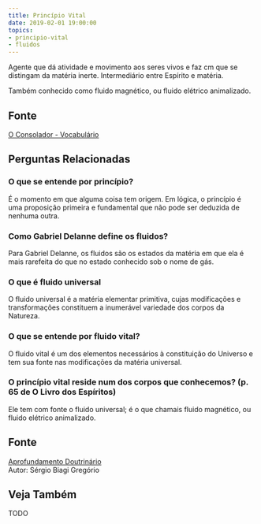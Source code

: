 ```yaml
---
title: Princípio Vital
date: 2019-02-01 19:00:00
topics:
- principio-vital
- fluidos
---
```


Agente que dá atividade e movimento aos seres vivos e faz cm que se distingam da
matéria inerte. Intermediário entre Espírito e matéria. 

Também conhecido como fluido magnético, ou fluido elétrico animalizado.

## Fonte
[O Consolador - Vocabulário](http://www.oconsolador.com.br/linkfixo/vocabulario/principal.html)

## Perguntas Relacionadas

### O que se entende por princípio?
É o momento em que alguma coisa tem origem. Em lógica, o princípio
é uma proposição primeira e fundamental que não pode ser deduzida de
nenhuma outra.

### Como Gabriel Delanne define os fluidos?
Para Gabriel Delanne, os fluidos são os estados da matéria em que ela é
mais rarefeita do que no estado conhecido sob o nome de gás.

### O que é fluido universal
O fluido universal é a matéria elementar primitiva, cujas modificações e
transformações constituem a inumerável variedade dos corpos da Natureza.

### O que se entende por fluido vital?
O fluido vital é um dos elementos necessários à constituição do Universo
e tem sua fonte nas modificações da matéria universal.

### O princípio vital reside num dos corpos que conhecemos? (p. 65 de O Livro dos Espíritos)
Ele tem com fonte o fluido universal; é o que chamais fluido magnético,
ou fluido elétrico animalizado.

## Fonte
[Aprofundamento Doutrinário](https://sites.google.com/view/aprofundamentodoutrinario/princípio-vital)  
Autor: Sérgio Biagi Gregório



## Veja Também
TODO
